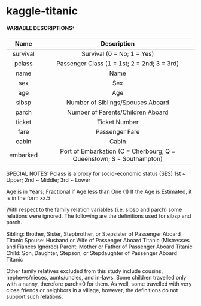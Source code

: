# kaggle-titanic

#### VARIABLE DESCRIPTIONS:

|Name           | Description   |       
|:-------------:|:-------------:|
|survival       | Survival (0 = No; 1 = Yes)|  
|pclass         |Passenger Class (1 = 1st; 2 = 2nd; 3 = 3rd)|
|name           |Name|
|sex            |Sex|
|age            |Age|
|sibsp          |Number of Siblings/Spouses Aboard|
|parch          |Number of Parents/Children Aboard|
|ticket         |Ticket Number|
|fare           |Passenger Fare|
|cabin          |Cabin|
|embarked       |Port of Embarkation  (C = Cherbourg; Q = Queenstown; S = Southampton)|
               

SPECIAL NOTES:
Pclass is a proxy for socio-economic status (SES)
 1st ~ Upper; 2nd ~ Middle; 3rd ~ Lower

Age is in Years; Fractional if Age less than One (1)
 If the Age is Estimated, it is in the form xx.5

With respect to the family relation variables (i.e. sibsp and parch)
some relations were ignored.  The following are the definitions used
for sibsp and parch.

Sibling:  Brother, Sister, Stepbrother, or Stepsister of Passenger Aboard Titanic
Spouse:   Husband or Wife of Passenger Aboard Titanic (Mistresses and Fiances Ignored)
Parent:   Mother or Father of Passenger Aboard Titanic
Child:    Son, Daughter, Stepson, or Stepdaughter of Passenger Aboard Titanic

Other family relatives excluded from this study include cousins,
nephews/nieces, aunts/uncles, and in-laws.  Some children travelled
only with a nanny, therefore parch=0 for them.  As well, some
travelled with very close friends or neighbors in a village, however,
the definitions do not support such relations.
